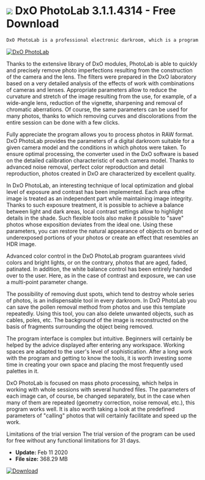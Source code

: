 # ![](https://cdn.softexe.net/static/icon/b/dxo-photolab-8702.png) DxO PhotoLab 3.1.1.4314 - Free Download

```sh
DxO PhotoLab is a professional electronic darkroom, which is a program for processing photos taken with a digital camera, which allows you to perform the entire process, from selecting the best photos from the session, through correction and retouch, to saving their chosen size and format. Unlike others, this program is very much based on the parameters of photographic equipment and thanks to this, the processing parameters with its use are very well suited to specific photos.
```
[![DxO PhotoLab](https://gallery.dpcdn.pl/imgc/Tools/85563/g_-_420x350_1.5_-_xb6f363bb-88db-4237-b1e9-e6fedddc92fa.png)](https://softexe.net/win/multimedia/graphics-design/dxo-photolab:hgRb.html)

Thanks to the extensive library of DxO modules, PhotoLab is able to quickly and precisely remove photo imperfections resulting from the construction of the camera and the lens. The filters were prepared in the DxO laboratory based on a very detailed analysis of the effects of work with combinations of cameras and lenses. Appropriate parameters allow to reduce the curvature and stretch of the image resulting from the use, for example, of a wide-angle lens, reduction of the vignette, sharpening and removal of chromatic aberrations. Of course, the same parameters can be used for many photos, thanks to which removing curves and discolorations from the entire session can be done with a few clicks.
 
 
 Fully appreciate the program allows you to process photos in RAW format. DxO PhotoLab provides the parameters of a digital darkroom suitable for a given camera model and the conditions in which photos were taken. To ensure optimal processing, the converter used in the DxO software is based on the detailed calibration characteristic of each camera model. Thanks to advanced noise removal, perfect color reproduction and detail reproduction, photos created in DxO are characterized by excellent quality. 
 
 In DxO PhotoLab, an interesting technique of local optimization and global level of exposure and contrast has been implemented. Each area of ​​the image is treated as an independent part while maintaining image integrity. Thanks to such exposure treatment, it is possible to achieve a balance between light and dark areas, local contrast settings allow to highlight details in the shade. Such flexible tools also make it possible to "save" photos whose exposition deviates from the ideal one. Using these parameters, you can restore the natural appearance of objects on burned or underexposed portions of your photos or create an effect that resembles an HDR image.
 
 Advanced color control in the DxO PhotoLab program guarantees vivid colors and bright lights, or on the contrary, photos that are aged, faded, patinated. In addition, the white balance control has been entirely handed over to the user. Here, as in the case of contrast and exposure, we can use a multi-point parameter change.
 
 The possibility of removing dust spots, which tend to destroy whole series of photos, is an indispensable tool in every darkroom. In DxO PhotoLab you can save the pollen removal method from photos and use this template repeatedly. Using this tool, you can also delete unwanted objects, such as cables, poles, etc. The background of the image is reconstructed on the basis of fragments surrounding the object being removed. 
 
 The program interface is complex but intuitive. Beginners will certainly be helped by the advice displayed after entering any workspace. Working spaces are adapted to the user's level of sophistication. After a long work with the program and getting to know the tools, it is worth investing some time in creating your own space and placing the most frequently used palettes in it.
 
 DxO PhotoLab is focused on mass photo processing, which helps in working with whole sessions with several hundred files. The parameters of each image can, of course, be changed separately, but in the case when many of them are repeated (geometry correction, noise removal, etc.), this program works well. It is also worth taking a look at the predefined parameters of "calling" photos that will certainly facilitate and speed up the work. 
 
 Limitations of the trial version
 The trial version of the program can be used for free without any functional limitations for 31 days.


- **Update:** Feb 11 2020
- **File size:** 368.29 MB

[![Download](https://cdn.softexe.net/static/img/download.png)](https://softexe.net/win/multimedia/graphics-design/dxo-photolab:hgRb.html)

